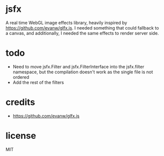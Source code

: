 # jsfx

A real time WebGL image effects library, heavily inspired by https://github.com/evanw/glfx.js. I needed something that could fallback to a canvas, and additionally, I needed the same effects to render server side.

# todo

* Need to move jsfx.Filter and jsfx.FilterInterface into the jsfx.filter namespace, but the compilation doesn't work as the single file is not ordered
* Add the rest of the filters


# credits
* https://github.com/evanw/glfx.js

# license

MIT
